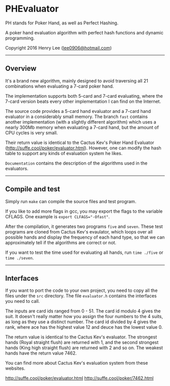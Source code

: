 # PHEvaluator

PH stands for Poker Hand, as well as Perfect Hashing.

A poker hand evaluation algorithm with perfect hash functions and dynamic
programming.

Copyright 2016 Henry Lee (lee0906@hotmail.com)

---------
Overview
---------
It's a brand new algorithm, mainly designed to avoid traversing all 21
combinations when evaluating a 7-card poker hand.

The implementation supports both 5-card and 7-card evaluating, where the 7-card
version beats every other implementation I can find on the Internet.

The source code provides a 5-card hand evaluator and a 7-card hand evaluator in
a considerably small memory. The branch `fast` contains another implementation
(with a slightly different algorithm) which uses a nearly 300Mb memory when
evaluating a 7-card hand, but the amount of CPU cycles is very small.

Their return value is identical to the Cactus Kev's Poker Hand Evaluator
(http://suffe.cool/poker/evaluator.html). However, one can modify the hash table
to support any kinds of evaluation system he likes.

`Documentation` contains the description of the algorithms used in the
evaluators.

---------
Compile and test
---------
Simply run `make` can compile the source files and test program.

If you like to add more flags in gcc, you may export the flags to the variable
CFLAGS. One example is `export CLFAGS="-Ofast"`.

After the compilation, it generates two programs `five` and `seven`. These test
programs are cloned from Cactus Kev's evaulator, which loops over all possible
hands and display the frequency of each hand type, so that we can approximately
tell if the algorithms are correct or not.

If you want to test the time used for evaluating all hands, run `time ./five` or
`time ./seven`.

---------
Interfaces
---------
If you want to port the code to your own project, you need to copy all the files
under the `src` directory. The file `evaluator.h` contains the interfaces you
need to call.

The inputs are card ids ranged from 0 - 51. The card id modulo 4 gives the suit.
It doesn't really matter how you assign the four numbers to the 4 suits, as
long as they use a distinct number. The card id divided by 4 gives the rank,
where ace has the highest value 12 and deuce has the lowest value 0.

The return value is identical to the Cactus Kev's evaluator. The strongest hands
(Royal straight flush) are returned with 1, and the second strongest hands (King
high straight flush) are returned with 2 and so on. The weakest hands have the
return value 7462.

You can find more about Cactus Kev's evaluation system from these websites.

http://suffe.cool/poker/evaluator.html
http://suffe.cool/poker/7462.html


